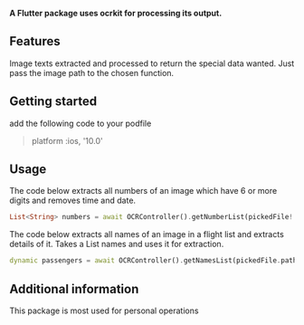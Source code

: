 <!-- 
This README describes the package. If you publish this package to pub.dev,
this README's contents appear on the landing page for your package.

For information about how to write a good package README, see the guide for
[writing package pages](https://dart.dev/guides/libraries/writing-package-pages). 

For general information about developing packages, see the Dart guide for
[creating packages](https://dart.dev/guides/libraries/create-library-packages)
and the Flutter guide for
[developing packages and plugins](https://flutter.dev/developing-packages). 
-->

**A Flutter package uses ocrkit for processing its output.**

## Features

Image texts extracted and processed to return the special data wanted.
Just pass the image path to the chosen function.

## Getting started

add the following code to your podfile

> platform :ios, '10.0'

## Usage

The code below extracts all numbers of an image which have 6 or more digits and removes time and date.

```dart
List<String> numbers = await OCRController().getNumberList(pickedFile!.path);
```


The code below extracts all names of an image in a flight list and extracts details of it.
Takes a List<String> names and uses it for extraction.

```dart
dynamic passengers = await OCRController().getNamesList(pickedFile.path, names);
```

## Additional information

This package is most used for personal operations
